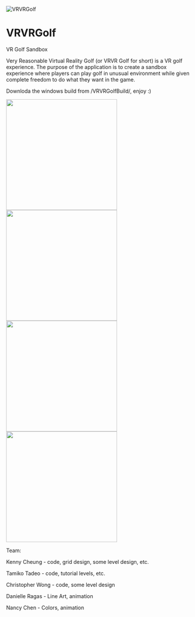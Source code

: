 ![VRVRGolf](/MDImage/banner.png)
# VRVRGolf
VR Golf Sandbox
 

Very Reasonable Virtual Reality Golf (or VRVR Golf for short) is a VR golf experience. The purpose of the application is to create a sandbox experience where players can play golf in unusual environment while given complete freedom to do what they want in the game.

Downloda the windows build from /VRVRGolfBuild/, enjoy :)

<img src="/MDImage/scene1.png" width="300">
<img src="/MDImage/scene2.png" width="300">
<img src="/MDImage/scene3.png" width="300">
<img src="/MDImage/scene4.png" width="300">

Team: 

Kenny Cheung - code, grid design, some level design, etc. 

Tamiko Tadeo - code, tutorial levels, etc.

Christopher Wong - code, some level design

Danielle Ragas - Line Art, animation

Nancy Chen - Colors, animation

